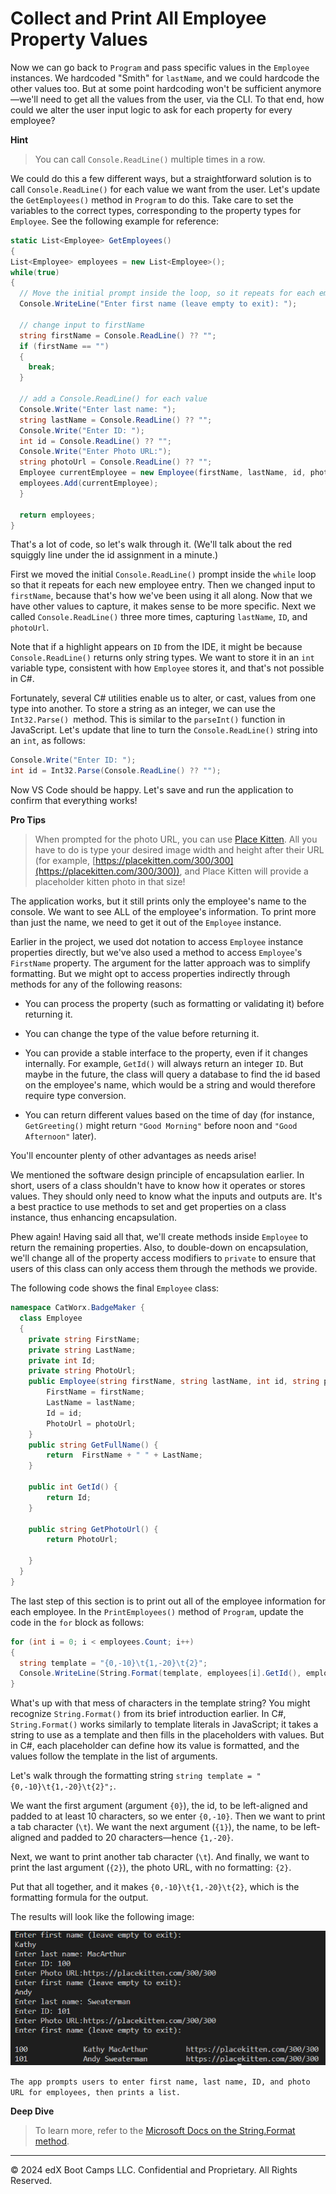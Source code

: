 # Collect and Print All Employee Property Values

Now we can go back to `Program` and pass specific values in the `Employee` instances. We hardcoded "Smith" for `lastName`, and we could hardcode the other values too. But at some point hardcoding won't be sufficient anymore—we'll need to get all the values from the user, via the CLI. To that end, how could we alter the user input logic to ask for each property for every employee?

**Hint**

> You can call `Console.ReadLine()` multiple times in a row.
  
We could do this a few different ways, but a straightforward solution is to call `Console.ReadLine()` for each value we want from the user. Let's update the `GetEmployees()` method in `Program` to do this. Take care to set the variables to the correct types, corresponding to the property types for `Employee`. See the following example for reference:

```cs
static List<Employee> GetEmployees()
{
List<Employee> employees = new List<Employee>();
while(true) 
{
  // Move the initial prompt inside the loop, so it repeats for each employee
  Console.WriteLine("Enter first name (leave empty to exit): ");

  // change input to firstName
  string firstName = Console.ReadLine() ?? "";
  if (firstName == "") 
  {
    break;
  }

  // add a Console.ReadLine() for each value
  Console.Write("Enter last name: ");
  string lastName = Console.ReadLine() ?? "";
  Console.Write("Enter ID: ");
  int id = Console.ReadLine() ?? "";
  Console.Write("Enter Photo URL:");
  string photoUrl = Console.ReadLine() ?? "";
  Employee currentEmployee = new Employee(firstName, lastName, id, photoUrl);
  employees.Add(currentEmployee);
  }

  return employees;
}
```

That's a lot of code, so let's walk through it. (We'll talk about the red squiggly line under the id assignment in a minute.)

First we moved the initial `Console.ReadLine()` prompt inside the `while` loop so that it repeats for each new employee entry. Then we changed input to `firstName`, because that's how we've been using it all along. Now that we have other values to capture, it makes sense to be more specific. Next we called `Console.ReadLine()` three more times, capturing `lastName`, `ID`, and `photoUrl`.

Note that if a highlight appears on `ID` from the IDE, it might be because `Console.ReadLine()` returns only string types. We want to store it in an `int` variable type, consistent with how `Employee` stores it, and that's not possible in C#.

Fortunately, several C# utilities enable us to alter, or cast, values from one type into another. To store a string as an integer, we can use the `Int32.Parse() `method. This is similar to the `parseInt()` function in JavaScript. Let's update that line to turn the `Console.ReadLine()` string into an `int`, as follows:

```cs
Console.Write("Enter ID: ");
int id = Int32.Parse(Console.ReadLine() ?? "");
```

Now VS Code should be happy. Let's save and run the application to confirm that everything works!

**Pro Tips**

> When prompted for the photo URL, you can use [Place Kitten](http://placekitten.com/). All you have to do is type your desired image width and height after their URL (for example, [https://placekitten.com/300/300](https://placekitten.com/300/300)), and Place Kitten will provide a placeholder kitten photo in that size!
  
The application works, but it still prints only the employee's name to the console. We want to see ALL of the employee's information. To print more than just the name, we need to get it out of the `Employee` instance.

Earlier in the project, we used dot notation to access `Employee` instance properties directly, but we've also used a method to access `Employee`'s `FirstName` property. The argument for the latter approach was to simplify formatting. But we might opt to access properties indirectly through methods for any of the following reasons:

* You can process the property (such as formatting or validating it) before returning it.

* You can change the type of the value before returning it.

* You can provide a stable interface to the property, even if it changes internally. For example, `GetId()` will always return an integer `ID`. But maybe in the future, the class will query a database to find the id based on the employee's name, which would be a string and would therefore require type conversion.

* You can return different values based on the time of day (for instance, `GetGreeting()` might return `"Good Morning"` before noon and `"Good Afternoon"` later).

You'll encounter plenty of other advantages as needs arise!

We mentioned the software design principle of encapsulation earlier. In short, users of a class shouldn't have to know how it operates or stores values. They should only need to know what the inputs and outputs are. It's a best practice to use methods to set and get properties on a class instance, thus enhancing encapsulation.

Phew again! Having said all that, we'll create methods inside `Employee` to return the remaining properties. Also, to double-down on encapsulation, we'll change all of the property access modifiers to `private` to ensure that users of this class can only access them through the methods we provide.

The following code shows the final `Employee` class:

```cs
namespace CatWorx.BadgeMaker {
  class Employee
  {
    private string FirstName;
    private string LastName;
    private int Id;
    private string PhotoUrl;
    public Employee(string firstName, string lastName, int id, string photoUrl) {
        FirstName = firstName;
        LastName = lastName;
        Id = id;
        PhotoUrl = photoUrl;
    }
    public string GetFullName() {
        return  FirstName + " " + LastName;
    }
  
    public int GetId() {
        return Id;
    }

    public string GetPhotoUrl() {
        return PhotoUrl;

    }
  }
}
```

The last step of this section is to print out all of the employee information for each employee. In the `PrintEmployees()` method of `Program`, update the code in the `for` block as follows:

```cs
for (int i = 0; i < employees.Count; i++) 
{
  string template = "{0,-10}\t{1,-20}\t{2}";
  Console.WriteLine(String.Format(template, employees[i].GetId(), employees[i].GetFullName(), employees[i].GetPhotoUrl()));
}
```

What's up with that mess of characters in the template string? You might recognize `String.Format()` from its brief introduction earlier. In C#, `String.Format()` works similarly to template literals in JavaScript; it takes a string to use as a template and then fills in the placeholders with values. But in C#, each placeholder can define how its value is formatted, and the values follow the template in the list of arguments.

Let's walk through the formatting string `string template = "{0,-10}\t{1,-20}\t{2}";`.

We want the first argument (argument `{0}`), the id, to be left-aligned and padded to at least 10 characters, so we enter `{0,-10}`. Then we want to print a tab character (`\t`). We want the next argument (`{1}`), the name, to be left-aligned and padded to 20 characters—hence `{1,-20}`.

Next, we want to print another tab character (`\t`). And finally, we want to print the last argument (`{2}`), the photo URL, with no formatting: `{2}`.

Put that all together, and it makes `{0,-10}\t{1,-20}\t{2}`, which is the formatting formula for the output.

The results will look like the following image:

![](../Images/image_5.png)

`The app prompts users to enter first name, last name, ID, and photo URL for employees, then prints a list.`

**Deep Dive**

> To learn more, refer to the [Microsoft Docs on the String.Format method](https://docs.microsoft.com/en-us/dotnet/api/system.string.format?view=net-5.0).

---
© 2024 edX Boot Camps LLC. Confidential and Proprietary. All Rights Reserved.